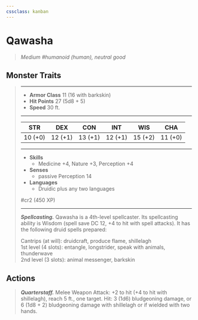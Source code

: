 ```yaml
---
cssclass: kanban
---
```


# Qawasha
>*Medium #humanoid (human), neutral good*
## Monster Traits
>___
>- **Armor Class** 11 (16 with barkskin)
>- **Hit Points** 27 (5d8 + 5)
>- **Speed** 30 ft.
>___
>|STR|DEX|CON|INT|WIS|CHA|
>|:---:|:---:|:---:|:---:|:---:|:---:|
>|10 (+0)|12 (+1)|13 (+1)|12 (+1)|15 (+2)|11 (+0)|
>___
>- **Skills**
>	 - Medicine +4, Nature +3, Perception +4
>- **Senses**
>	 - passive Perception 14
>- **Languages**
>	 - Druidic plus any two languages
>
> #cr2 (450 XP)
>___
>***Spellcasting.*** Qawasha is a 4th-level spellcaster. Its spellcasting ability is Wisdom (spell save DC 12, +4 to hit with spell attacks). It has the following druid spells prepared:  
>
>Cantrips (at will): druidcraft, produce flame, shillelagh  
>1st level (4 slots): entangle, longstrider, speak with animals, thunderwave  
>2nd level (3 slots): animal messenger, barkskin  
>
## Actions
>***Quarterstaff.*** Melee Weapon Attack: +2 to hit (+4 to hit with shillelagh), reach 5 ft., one target. Hit: 3 (1d6) bludgeoning damage, or 6 (1d8 + 2) bludgeoning damage with shillelagh or if wielded with two hands.